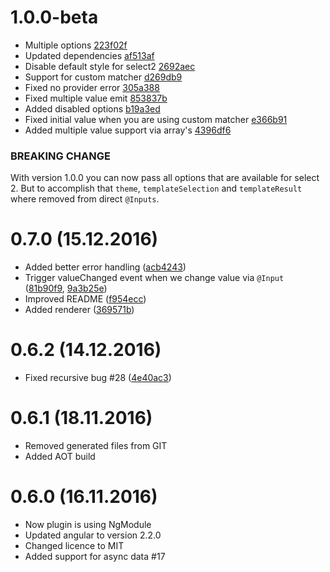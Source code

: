 # 1.0.0-beta

* Multiple options [223f02f](https://github.com/NejcZdovc/ng2-select2/commit/223f02fc598cd4d550baf03f82874839ee95e2c1)
* Updated dependencies [af513af](https://github.com/NejcZdovc/ng2-select2/commit/af513afc611701cb0826d05336216010232f945c)
* Disable default style for select2 [2692aec](https://github.com/NejcZdovc/ng2-select2/commit/2692aecf6176a8c4a339715ed4fe6b89ba4040c8)
* Support for custom matcher [d269db9](https://github.com/NejcZdovc/ng2-select2/commit/d269db9438b74c9200f5c4eca9c5dd3db71a9663)
* Fixed no provider error [305a388](https://github.com/NejcZdovc/ng2-select2/commit/305a388acacffcb3f5ecc62a6b114a245b29558b)
* Fixed multiple value emit [853837b](https://github.com/NejcZdovc/ng2-select2/commit/853837ba652422436a110511fc269b94fad5d532)
* Added disabled options [b19a3ed](https://github.com/NejcZdovc/ng2-select2/commit/b19a3eda1c5583d2bfad26bf7752c162cf9838a7)
* Fixed initial value when you are using custom matcher [e366b91](https://github.com/NejcZdovc/ng2-select2/commit/e366b91716510b72b48287cf1564e9eebb489c1a)
* Added multiple value support via array's [4396df6](https://github.com/NejcZdovc/ng2-select2/commit/4396df6634a08594bfeb962f3b105e11cfec394b)

### BREAKING CHANGE
With version 1.0.0 you can now pass all options that are available for select 2. But to accomplish that `theme`, `templateSelection` and `templateResult` where removed from direct `@Inputs`.

# 0.7.0 (15.12.2016)

* Added better error handling ([acb4243](https://github.com/NejcZdovc/ng2-select2/commit/acb4243))
* Trigger valueChanged event when we change value via `@Input` ([81b90f9](https://github.com/NejcZdovc/ng2-select2/commit/81b90f9), [9a3b25e](https://github.com/NejcZdovc/ng2-select2/commit/9a3b25e))
* Improved README ([f954ecc](https://github.com/NejcZdovc/ng2-select2/commit/f954ecc))
* Added renderer ([369571b](https://github.com/NejcZdovc/ng2-select2/commit/369571b))

# 0.6.2 (14.12.2016)

* Fixed recursive bug #28 ([4e40ac3](https://github.com/NejcZdovc/ng2-select2/commit/4e40ac3))

# 0.6.1 (18.11.2016)

* Removed generated files from GIT
* Added AOT build

# 0.6.0 (16.11.2016)

* Now plugin is using NgModule
* Updated angular to version 2.2.0
* Changed licence to MIT
* Added support for async data #17